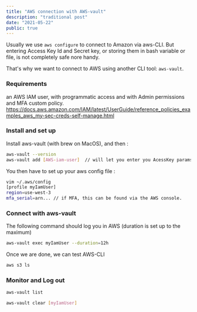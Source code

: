 ```yaml
---
title: "AWS connection with AWS-vault"
description: "traditional post"
date: "2021-05-22"
public: true
---
```


Usually we use ```aws configure``` to connect to Amazon via aws-CLI. But entering Access Key Id and Secret key, or storing them in bash variable or file, is not completely safe nore handy. 

That's why we want to connect to AWS using another CLI tool: ```aws-vault```.

### Requirements

an AWS IAM user, with programmatic access and with Admin permissions and MFA custom policy.
https://docs.aws.amazon.com/IAM/latest/UserGuide/reference_policies_examples_aws_my-sec-creds-self-manage.html

### Install and set up

Install aws-vault (with brew on MacOS), and then :

```bash
aws-vault --version
aws-vault add [AWS-iam-user]  // will let you enter you AcessKey params
```

You then have to set up your aws config file :
```bash
vim ~/.aws/config
[profile myIamUser]
region=use-west-3
mfa_serial=arn... // if MFA, this can be found via the AWS console.
```

### Connect with aws-vault

The following command should log you in AWS (duration is set up to the maximum)
```bash
aws-vault exec myIamUser --duration=12h
```

Once we are done, we can test AWS-CLI
```bash
aws s3 ls
```

### Monitor and Log out

```bash
aws-vault list

aws-vault clear [myIamUser]
```
